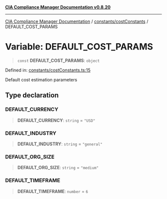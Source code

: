 [**CIA Compliance Manager Documentation v0.8.20**](../../../README.md)

***

[CIA Compliance Manager Documentation](../../../modules.md) / [constants/costConstants](../README.md) / DEFAULT\_COST\_PARAMS

# Variable: DEFAULT\_COST\_PARAMS

> `const` **DEFAULT\_COST\_PARAMS**: `object`

Defined in: [constants/costConstants.ts:15](https://github.com/Hack23/cia-compliance-manager/blob/9180e2700dca841f6711d7243c036db4de73db57/src/constants/costConstants.ts#L15)

Default cost estimation parameters

## Type declaration

### DEFAULT\_CURRENCY

> **DEFAULT\_CURRENCY**: `string` = `"USD"`

### DEFAULT\_INDUSTRY

> **DEFAULT\_INDUSTRY**: `string` = `"general"`

### DEFAULT\_ORG\_SIZE

> **DEFAULT\_ORG\_SIZE**: `string` = `"medium"`

### DEFAULT\_TIMEFRAME

> **DEFAULT\_TIMEFRAME**: `number` = `6`
